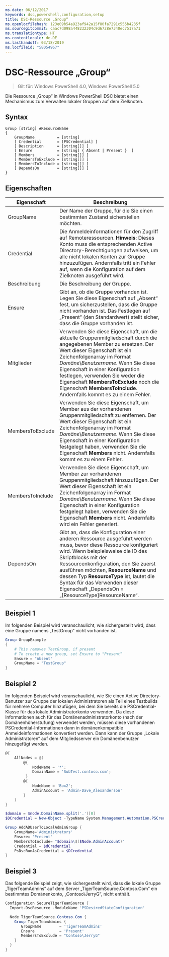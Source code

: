 ```yaml
---
ms.date: 06/12/2017
keywords: dsc,powershell,configuration,setup
title: DSC-Ressource „Group“
ms.openlocfilehash: 123e09b54a923af942a15f80fa7291c555b4235f
ms.sourcegitcommit: caac7d098a448232304c9d6728e7340ec7517a71
ms.translationtype: HT
ms.contentlocale: de-DE
ms.lasthandoff: 03/18/2019
ms.locfileid: "58054967"
---
```

# <a name="dsc-group-resource"></a>DSC-Ressource „Group“

> Gilt für: Windows PowerShell 4.0, Windows PowerShell 5.0

Die Ressource „Group“ in Windows PowerShell DSC bietet einen Mechanismus zum Verwalten lokaler Gruppen auf dem Zielknoten.

## <a name="syntax"></a>Syntax

```
Group [string] #ResourceName
{
    GroupName          = [string]
    [ Credential       = [PSCredential] ]
    [ Description      = [string[]] ]
    [ Ensure           = [string] { Absent | Present }  ]
    [ Members          = [string[]] ]
    [ MembersToExclude = [string[]] ]
    [ MembersToInclude = [string[]] ]
    [ DependsOn        = [string[]] ]
}
```

## <a name="properties"></a>Eigenschaften

|  Eigenschaft  |  Beschreibung   |
|---|---|
| GroupName| Der Name der Gruppe, für die Sie einen bestimmten Zustand sicherstellen möchten.|
| Credential| Die Anmeldeinformationen für den Zugriff auf Remoteressourcen. **Hinweis**: Dieses Konto muss die entsprechenden Active Directory-Berechtigungen aufweisen, um alle nicht lokalen Konten zur Gruppe hinzuzufügen. Andernfalls tritt ein Fehler auf, wenn die Konfiguration auf dem Zielknoten ausgeführt wird.
| Beschreibung| Die Beschreibung der Gruppe.|
| Ensure| Gibt an, ob die Gruppe vorhanden ist. Legen Sie diese Eigenschaft auf „Absent“ fest, um sicherzustellen, dass die Gruppe nicht vorhanden ist. Das Festlegen auf „Present“ (den Standardwert) stellt sicher, dass die Gruppe vorhanden ist.|
| Mitglieder| Verwenden Sie diese Eigenschaft, um die aktuelle Gruppenmitgliedschaft durch die angegebenen Member zu ersetzen. Der Wert dieser Eigenschaft ist ein Zeichenfolgenarray im Format *Domäne*\\*Benutzername*. Wenn Sie diese Eigenschaft in einer Konfiguration festlegen, verwenden Sie weder die Eigenschaft **MembersToExclude** noch die Eigenschaft **MembersToInclude**. Andernfalls kommt es zu einem Fehler.|
| MembersToExclude| Verwenden Sie diese Eigenschaft, um Member aus der vorhandenen Gruppenmitgliedschaft zu entfernen. Der Wert dieser Eigenschaft ist ein Zeichenfolgenarray im Format *Domäne*\\*Benutzername*. Wenn Sie diese Eigenschaft in einer Konfiguration festgelegt haben, verwenden Sie die Eigenschaft **Members** nicht. Andernfalls kommt es zu einem Fehler.|
| MembersToInclude| Verwenden Sie diese Eigenschaft, um Member zur vorhandenen Gruppenmitgliedschaft hinzuzufügen. Der Wert dieser Eigenschaft ist ein Zeichenfolgenarray im Format *Domäne*\\*Benutzername*. Wenn Sie diese Eigenschaft in einer Konfiguration festgelegt haben, verwenden Sie die Eigenschaft **Members** nicht. Andernfalls wird ein Fehler generiert.|
| DependsOn | Gibt an, dass die Konfiguration einer anderen Ressource ausgeführt werden muss, bevor diese Ressource konfiguriert wird. Wenn beispielsweise die ID des Skriptblocks mit der Ressourcenkonfiguration, den Sie zuerst ausführen möchten, __ResourceName__ und dessen Typ __ResourceType__ ist, lautet die Syntax für das Verwenden dieser Eigenschaft „DependsOn = „[ResourceType]ResourceName“.|

## <a name="example-1"></a>Beispiel 1

Im folgenden Beispiel wird veranschaulicht, wie sichergestellt wird, dass eine Gruppe namens „TestGroup“ nicht vorhanden ist.

```powershell
Group GroupExample
{
    # This removes TestGroup, if present
    # To create a new group, set Ensure to "Present“
    Ensure = "Absent"
    GroupName = "TestGroup"
}
```

## <a name="example-2"></a>Beispiel 2

Im folgenden Beispiel wird veranschaulicht, wie Sie einen Active Directory-Benutzer zur Gruppe der lokalen Administratoren als Teil eines Testbuilds für mehrere Computer hinzufügen, bei dem Sie bereits die PSCredential-Klasse für das lokale Administratorkonto verwenden.
Da diese Informationen auch für das Domänenadministratorkonto (nach der Domänenhöherstufung) verwendet werden, müssen diese vorhandenen PSCredential-Informationen dann in domänenkompatible Anmeldeinformationen konvertiert werden.
Dann kann der Gruppe „Lokale Administratoren“ auf dem Mitgliedsserver ein Domänenbenutzer hinzugefügt werden.

```powershell
@{
    AllNodes = @(
        @{
            NodeName = '*';
            DomainName = 'SubTest.contoso.com';
         }
        @{
            NodeName = 'Box2';
            AdminAccount = 'Admin-Dave_Alexanderson'
        }
    )
}

$domain = $node.DomainName.split('.')[0]
$DCredential = New-Object -TypeName System.Management.Automation.PSCredential -ArgumentList ("$domain\$($credential.Username)", $Credential.Password)

Group AddADUserToLocalAdminGroup {
    GroupName='Administrators'
    Ensure= 'Present'
    MembersToInclude= "$domain\$($Node.AdminAccount)"
    Credential = $dCredential
    PsDscRunAsCredential = $DCredential
}
```

## <a name="example-3"></a>Beispiel 3

Das folgende Beispiel zeigt, wie sichergestellt wird, dass die lokale Gruppe „TigerTeamAdmins“ auf dem Server „TigerTeamSource.Contoso.Com“ ein bestimmtes Domänenkonto, „Contoso\JerryG“, nicht enthält.

```powershell
Configuration SecureTigerTeamSource {
  Import-DscResource -ModuleName 'PSDesiredStateConfiguration'

  Node TigerTeamSource.Contoso.Com {
    Group TigerTeamAdmins {
       GroupName        = 'TigerTeamAdmins'
       Ensure           = 'Present'
       MembersToExclude = "Contoso\JerryG"
    }
  }
}
```